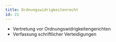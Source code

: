 ```yaml
---
title: Ordnungswidrigkeitenrecht
id: 21
---
```


* Vertretung vor Ordnungswidrigkeitengerichten
* Verfassung schriftlicher Verteidigungen